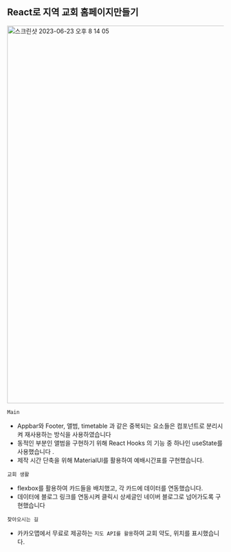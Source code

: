 ## React로 지역 교회 홈페이지만들기
<img width="880" alt="스크린샷 2023-06-23 오후 8 14 05" src="https://github.com/lee-yeonwoo/VeryGoodChurch/assets/73478057/ddd5ff44-3621-43b5-96a6-245d3325e317">



`Main`

- Appbar와 Footer, 앨범, timetable 과 같은 중복되는 요소들은 컴포넌트로 분리시켜 재사용하는 방식을 사용하였습니다
- 동적인 부분인 앨범을 구현하기 위해 React Hooks 의 기능 중 하나인 useState를 사용했습니다 .
- 제작 시간 단축을 위해 MaterialUI를 활용하여 예배시간표를 구현했습니다.

`교회 생활`

- flexbox를 활용하여 카드들을 배치했고, 각 카드에 데이터를 연동했습니다.
- 데이터에 블로그 링크를 연동시켜 클릭시 상세글인 네이버 블로그로 넘어가도록 구현했습니다

`찾아오시는 길`

- 카카오맵에서 무료로 제공하는 `지도 API를 활용`하여 교회 약도, 위치를 표시했습니다.

